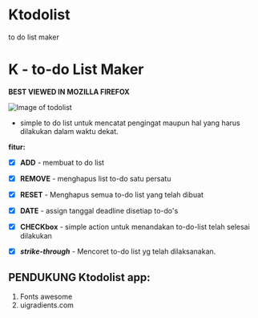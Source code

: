 # Ktodolist
to do list maker
# K - to-do List Maker 

**BEST VIEWED IN MOZILLA FIREFOX**







![Image of todolist](https://screenshotscdn.firefoxusercontent.com/images/cb547a14-5b46-4437-b7b6-a5f3f4472e0c.png)

- simple to do list untuk mencatat pengingat maupun hal yang harus dilakukan dalam waktu dekat. 

**fitur:** 
- [x] **ADD** - membuat to do list 
- [x]  **REMOVE** - menghapus list to-do satu persatu 
- [x] **RESET** - Menghapus semua to-do list yang telah dibuat 
- [x]  **DATE** - assign tanggal deadline disetiap to-do's
- [x] **CHECKbox**  - simple action untuk menandakan to-do-list telah selesai dilakukan 
- [x]  ***strike-through*** - Mencoret to-do list yg telah dilaksanakan.



## PENDUKUNG Ktodolist app:
1. Fonts awesome 
2. uigradients.com

